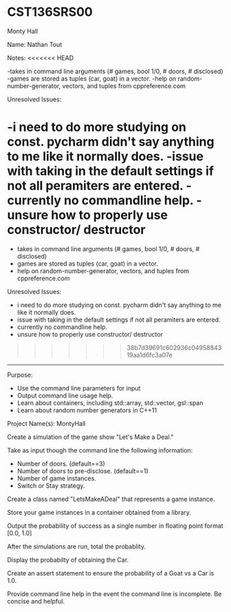 # CST136SRS00
Monty Hall

Name: Nathan Tout

Notes:
<<<<<<< HEAD

-takes in command line arguments (# games, bool 1/0, # doors, # disclosed)
-games are stored as tuples (car, goat) in a vector.
-help on random-number-generator, vectors, and tuples from cppreference.com

Unresolved Issues:

-i need to do more studying on const. pycharm didn't say anything to me like it normally does.
-issue with taking in the default settings if not all peramiters are entered.
-currently no commandline help.
-unsure how to properly use constructor/ destructor
=======
- takes in command line arguments (# games, bool 1/0, # doors, # disclosed)
- games are stored as tuples (car, goat) in a vector.
- help on random-number-generator, vectors, and tuples from cppreference.com


Unresolved Issues: 
- i need to do more studying on const.  pycharm didn't say anything to me like it normally does.
- issue with taking in the default settings if not all peramiters are entered.
- currently no commandline help.
- unsure how to properly use constructor/ destructor
>>>>>>> 38b7d39691c602936c0495884319aa1d6fc3a07e


---

Purpose: 

- Use the command line parameters for input
- Output command line usage help. 
- Learn about containers, including std::array, std::vector, gsl::span
- Learn about random number generators in C++11

Project Name(s): MontyHall

Create a simulation of the game show "Let's Make a Deal."

Take as input though the command line the following information:

- Number of doors. (default==3)
- Number of doors to pre-disclose. (default==1)
- Number of game instances.
- Switch or Stay strategy.

Create a class named "LetsMakeADeal" that represents a game instance. 

Store your game instances in a container obtained from a library. 

Output the probability of success as a single number in floating point format [0.0, 1.0]

After the simulations are run, total the probablity.

Display the probabilty of obtaining the Car.

Create an assert statement to ensure the probability of a Goat vs a Car is 1.0. 

Provide command line help in the event the command line is incomplete. Be concise and helpful. 
